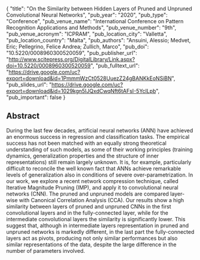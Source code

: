 {
  "title": "On the Similarity between Hidden Layers of Pruned and Unpruned Convolutional Neural Networks",
  "pub_year": "2020",
  "pub_type": "Conference",
  "pub_venue_name": "International Conference on Pattern Recognition Applications and Methods",
  "pub_venue_number": "9th",
  "pub_venue_acronym": "ICPRAM",
  "pub_location_city": "Valletta",
  "pub_location_country": "Malta",
  "pub_authors": "Ansuini, Alessio; Medvet, Eric; Pellegrino, Felice Andrea; Zullich, Marco",
  "pub_doi": "10.5220/0008960300520059",
  "pub_publisher_url": "http://www.scitepress.org/DigitalLibrary/Link.aspx?doi=10.5220/0008960300520059",
  "pub_fulltext_url": "https://drive.google.com/uc?export=download&id=1PmmmWzCt0528UuezZ24gBANKkEoNSiBN",
  "pub_slides_url": "https://drive.google.com/uc?export=download&id=1029kgn5IJQxdCwqNft6tAFsI-5YclLpb",
  "pub_important": false
}

## Abstract
During the last few decades, artificial neural networks (ANN) have achieved an enormous success in regression and classification tasks. The empirical success has not been matched with an equally strong theoretical understanding of such models, as some of their working principles (training dynamics, generalization properties and the structure of inner representations) still remain largely unknown. It is, for example, particularly difficult to reconcile the well known fact that ANNs achieve remarkable levels of generalization also in conditions of severe over-parametrization. In our work, we explore a recent network compression technique, called Iterative Magnitude Pruning (IMP), and apply it to convolutional neural networks (CNN). The pruned and unpruned models are compared layer-wise with Canonical Correlation Analysis (CCA). Our results show a high similarity between layers of pruned and unpruned CNNs in the first convolutional layers and in the fully-connected layer, while for the intermediate convolutional layers the similarity is significantly lower. This suggest that, although in intermediate layers representation in pruned and unpruned networks is markedly different, in the last part the fully-connected layers act as pivots, producing not only similar performances but also similar representations of the data, despite the large difference in the number of parameters involved.
